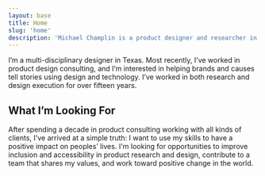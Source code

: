 ```yaml
---
layout: base
title: Home
slug: 'home'
description: 'Michael Champlin is a product designer and researcher in Dallas, Texas.'
---
```



<section id="intro" class="grid-item-4 grid-offset-2">
  <p>I’m a multi-disciplinary designer in Texas. Most recently, I’ve worked in product design consulting, and I’m interested in helping brands and causes tell stories using design and technology. I’ve worked in both research and design execution for over fifteen years.</p>
</section>
<div class="rule grid-item-5 grid-offset-1 grid-gutter-slug"></div>
<section class="grid-item-4 grid-offset-2">
  <h1>What I’m Looking For</h1>
  <p>After spending a decade in product consulting working with all kinds of clients, I've arrived at a simple truth: I want to use my skills to have a positive impact on peoples’ lives. I'm looking for opportunities to improve inclusion and accessibility in product research and design, contribute to a team that shares my values, and work toward positive change in the world.</p>
</section>

<!-- div class="rule grid-item-5 grid-offset-1 grid-gutter-slug"></div -->

<!-- A "what I've been up to" section (future addition) -->
<!--section class="grid-wide grid-subgrid">
  <div class="grid-item-5 grid-offset-2">
    <h1>What I've been up to lately</h1>
  </div>
  <div class="portfolio-card grid-item-3 grid-offset-2">
      <img src="https://picsum.photos/400/340?random=3">
      <p>
      Client: Some Client’s Name </br>
      Project: A project, probably</br>
      Details: Research, wireframing, presentation
      </p>
  </div>
  <div class="portfolio-card grid-item-3">
      <img src="https://picsum.photos/400/260?random=2">
      <p>
      Client: Some Client’s Name </br>
      Project: A project, probably</br>
      Details: Research, wireframing, presentation
      </p>
  </div>
</section-->